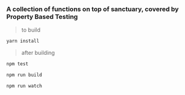 ### A collection of functions on top of sanctuary, covered by Property Based Testing

> to build
```sh
yarn install
```


> after building
```sh
npm test
```

```sh
npm run build
```

```sh
npm run watch
```